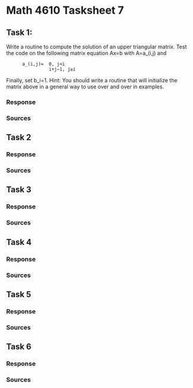 # Math 4610 Tasksheet 7

## Task 1:
Write a routine to compute the solution of an upper triangular matrix. Test the code on the following matrix equation Ax=b with A=a_(i,j) and 

        
          a_(i,j)=  0, j<i
                    i+j−1, j≥i
        
Finally, set b_i=1. Hint: You should write a routine that will initialize the matrix above in a general way to use over and over in examples.

### Response

### Sources

## Task 2

### Response

### Sources

## Task 3

### Response

### Sources

## Task 4

### Response

### Sources

## Task 5

### Response

### Sources

## Task 6

### Response

### Sources

